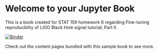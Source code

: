 # Welcome to your Jupyter Book

This is a book created for STAT 159 homework 6 regarding Fine-tuning reproduciblity of LIGO Black Hole signal tutorial, Part II.

[![Binder](https://mybinder.org/badge_logo.svg)](https://mybinder.org/v2/gh/UCB-stat-159-s22/hw06-nwhaq1/HEAD?labpath=index.ipynb)

Check out the content pages bundled with this sample book to see more.

```{tableofcontents}
```
